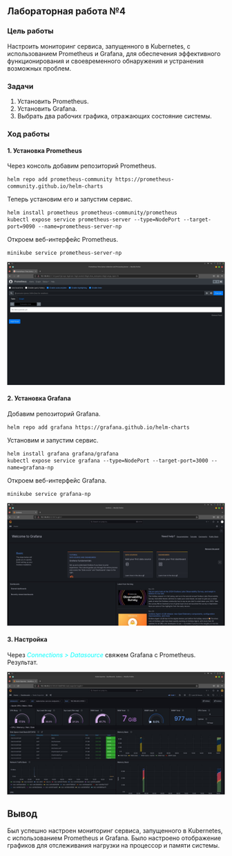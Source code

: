 ## Лабораторная работа №4 

### Цель работы
Настроить мониторинг сервиса, запущенного в Kubernetes, с использованием Prometheus и Grafana, для обеспечения эффективного функционирования и своевременного обнаружения и устранения возможных проблем.

### Задачи
1. Установить Prometheus.
2. Установить Grafana.
3. Выбрать два рабочих графика, отражающих состояние системы.

### Ход работы

#### 1. Установка Prometheus
Через консоль добавим репозиторий Prometheus. 

```
helm repo add prometheus-community https://prometheus-community.github.io/helm-charts
```

Теперь установим его и запустим сервис.

```
helm install prometheus prometheus-community/prometheus
kubectl expose service prometheus-server --type=NodePort --target-port=9090 --name=prometheus-server-np
```

Откроем веб-интерфейс Prometheus.

```
minikube service prometheus-server-np
```

<p align="center"><img src="https://github.com/Mihail-Larionow/cloud_programming/blob/main/lab4/images/start_prometheus.PNG"/></p>

#### 2. Установка Grafana
Добавим репозиторий Grafana. 

```
helm repo add grafana https://grafana.github.io/helm-charts
```

Установим и запустим сервис.

```
helm install grafana grafana/grafana
kubectl expose service grafana --type=NodePort --target-port=3000 --name=grafana-np
```

Откроем веб-интерфейс Grafana.

```
minikube service grafana-np
```

<p align="center"><img src="https://github.com/Mihail-Larionow/cloud_programming/blob/main/lab4/images/start_grafana.PNG"/></p>

#### 3. Настройка
Через <font color=aqua>_Connections > Datasource_</font> свяжем Grafana с Prometheus.  
Результат.

<p align="center"><img src="https://github.com/Mihail-Larionow/cloud_programming/blob/main/lab4/images/working_grafana.PNG"/></p>

## Вывод
Был успешно настроен мониторинг сервиса, запущенного в Kubernetes, с использованием Prometheus и Grafana. Было настроено отображение графиков для отслеживания нагрузки на процессор и памяти системы.
